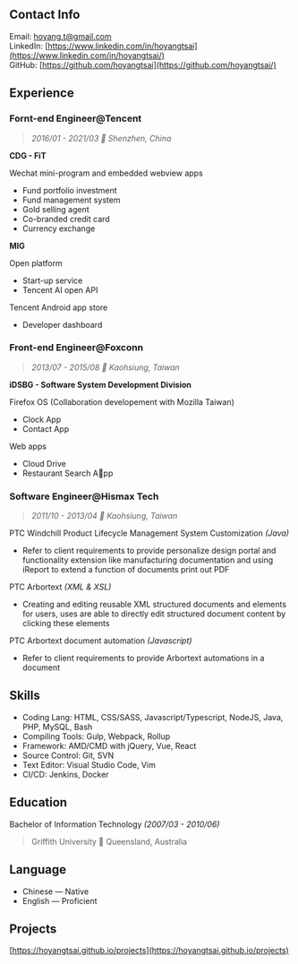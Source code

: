 ## Contact Info

Email: [hoyang.t@gmail.com](mailto:hoyang.t@gmail.com)<br/>
LinkedIn: [https://www.linkedin.com/in/hoyangtsai](https://www.linkedin.com/in/hoyangtsai/)<br/>
GitHub: [https://github.com/hoyangtsai](https://github.com/hoyangtsai/)<br/>

## Experience

### Fornt-end Engineer@Tencent

> _2016/01 - 2021/03 📍 Shenzhen, China_

**CDG - FiT**

Wechat mini-program and embedded webview apps

- Fund portfolio investment
- Fund management system
- Gold selling agent
- Co-branded credit card
- Currency exchange

**MIG**

Open platform

- Start-up service
- Tencent AI open API

Tencent Android app store

- Developer dashboard

### Front-end Engineer@Foxconn

> _2013/07 - 2015/08 📍 Kaohsiung, Taiwan_

**iDSBG - Software System Development Division**

Firefox OS (Collaboration developement with Mozilla Taiwan)

- Clock App
- Contact App

Web apps

- Cloud Drive
- Restaurant Search App

### Software Engineer@Hismax Tech

> _2011/10 - 2013/04 📍 Kaohsiung, Taiwan_

PTC Windchill Product Lifecycle Management System Customization _(Java)_

- Refer to client requirements to provide personalize design portal and functionality extension like manufacturing documentation and using iReport to extend a function of documents print out PDF

PTC Arbortext _(XML & XSL)_

- Creating and editing reusable XML structured documents and elements for users, uses are able to directly edit structured document content by clicking these elements

PTC Arbortext document automation _(Javascript)_

- Refer to client requirements to provide Arbortext automations in a document

## Skills

- Coding Lang: HTML, CSS/SASS, Javascript/Typescript, NodeJS, Java, PHP, MySQL, Bash
- Compiling Tools: Gulp, Webpack, Rollup
- Framework: AMD/CMD with jQuery, Vue, React
- Source Control: Git, SVN
- Text Editor: Visual Studio Code, Vim
- CI/CD: Jenkins, Docker

## Education

Bachelor of Information Technology _(2007/03 - 2010/06)_
> Griffith University 📍 Queensland, Australia

## Language

- Chinese — Native
- English — Proficient

## Projects

[https://hoyangtsai.github.io/projects](https://hoyangtsai.github.io/projects)
